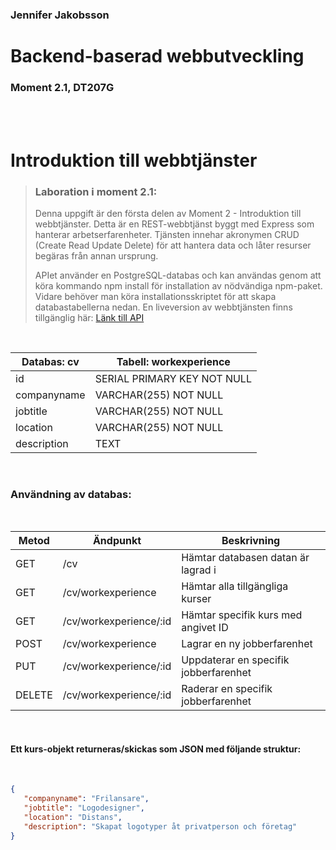 ### Jennifer Jakobsson


# Backend-baserad webbutveckling
### Moment 2.1, DT207G

<br>
<br>

# Introduktion till webbtjänster

>### Laboration i moment 2.1:
>Denna uppgift är den första delen av Moment 2 - Introduktion till webbtjänster. Detta är en REST-webbtjänst byggt med Express som hanterar arbetserfarenheter. Tjänsten innehar akronymen CRUD (Create Read Update Delete) för att hantera data och låter resurser begäras från annan ursprung. 
>
>APIet använder en PostgreSQL-databas och kan användas genom att köra kommando npm install för installation av nödvändiga npm-paket. Vidare behöver man köra installationsskriptet för att skapa databastabellerna nedan. En liveversion av webbtjänsten finns tillgänglig här: [Länk till API](https://jeja2306-dt207g-moment2-1.onrender.com/cv/workexperience)

<br>

| Databas: cv | Tabell: workexperience |
|-----------------|-----------------|
| id | SERIAL PRIMARY KEY NOT NULL |
| companyname | VARCHAR(255) NOT NULL |
| jobtitle | VARCHAR(255) NOT NULL |
| location | VARCHAR(255) NOT NULL |
| description | TEXT |

<br>

### Användning av databas:

<br>

| Metod | Ändpunkt | Beskrivning |
|-----------------|-----------------|-----------------|
| GET | /cv | Hämtar databasen datan är lagrad i |
| GET | /cv/workexperience | Hämtar alla tillgängliga kurser |
| GET | /cv/workexperience/:id | Hämtar specifik kurs med angivet ID |
| POST | /cv/workexperience | Lagrar en ny jobberfarenhet |
| PUT | /cv/workexperience/:id | Uppdaterar en specifik jobberfarenhet |
| DELETE | /cv/workexperience/:id | Raderar en specifik jobberfarenhet |

<br>

#### Ett kurs-objekt returneras/skickas som JSON med följande struktur:

<br>

```json
{
   "companyname": "Frilansare",
   "jobtitle": "Logodesigner",
   "location": "Distans",
   "description": "Skapat logotyper åt privatperson och företag"
}
```
